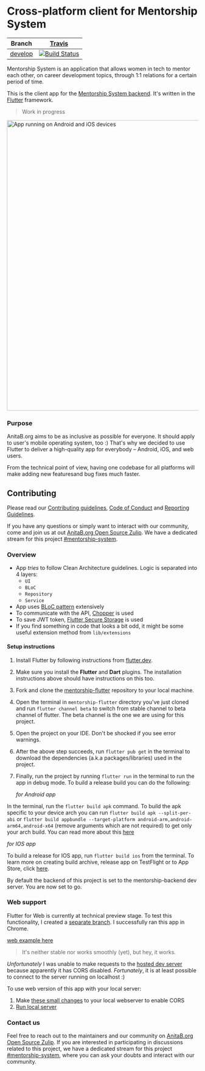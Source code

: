 # Cross-platform client for Mentorship System

|                                  Branch                                  |                                                        [Travis](https://travis-ci.org/)                                                        |
| :----------------------------------------------------------------------: | :--------------------------------------------------------------------------------------------------------------------------------------------: |
| [develop](https://github.com/anitab-org/mentorship-flutter/tree/develop) | [![Build Status](https://travis-ci.com/anitab-org/mentorship-flutter.svg?branch=develop)](https://travis-ci.com/anitab-org/mentorship-flutter) |

Mentorship System is an application that allows women in tech to mentor each other, on career development topics, through 1:1 relations for a certain period of time.

This is the client app for the [Mentorship System backend](https://github.com/anitab-org/mentorship-backend). It's written in the [Flutter](https://flutter.dev) framework.

> Work in progress

<img width="764" alt="App running on Android and iOS devices" src="https://i.imgur.com/Xbg7Ty3.png">

### Purpose

AnitaB.org aims to be as inclusive as possible for everyone. It should apply
to user's mobile operating system, too :) That's why we decided to use Flutter
to deliver a high-quality app for everybody – Android, iOS, and web users.

From the technical point of view, having one codebase for all platforms will make
adding new featuresand bug fixes much faster.

## Contributing

Please read our [Contributing guidelines](CONTRIBUTING.md), [Code of Conduct](code_of_conduct.md) and [Reporting Guidelines](.github/reporting_guidelines.md).

If you have any questions or simply want to interact with our community, come and join us at out [AnitaB.org Open Source Zulip](https://anitab-org.zulipchat.com/#).
We have a dedicated stream for this project [#mentorship-system](https://anitab-org.zulipchat.com/#narrow/stream/222534-mentorship-system).

### Overview

- App _tries_ to follow Clean Architecture guidelines. Logic is separated into 4 layers:
  - `UI`
  - `BLoC`
  - `Repository`
  - `Service`
- App uses [BLoC pattern](https://bloclibrary.dev/#/coreconcepts) extensively
- To communicate with the API, [Chopper](https://pub.dev/packages/chopper) is used
- To save JWT token, [Flutter Secure Storage](https://pub.dev/packages/flutter_secure_storage) is used
- If you find something in code that looks a bit odd, it might be some useful extension method from `lib/extensions`

#### Setup instructions

1. Install Flutter by following instructions from [flutter.dev](https://flutter.dev).
2. Make sure you install the **Flutter** and **Dart** plugins. The installation instructions above should have instructions on this too.
3. Fork and clone the [mentorship-flutter](https://github.com/anitab-org/mentorship-flutter) repository to your local machine.
4. Open the terminal in `mentorship-flutter` directory you've just cloned and run `flutter channel beta` to switch from stable channel to beta channel of flutter. The beta channel is the one we are using for this project.
5. Open the project on your IDE. Don't be shocked if you see error warnings.
6. After the above step succeeds, run `flutter pub get` in the terminal to download the dependencies (a.k.a packages/libraries) used in the project.
7. Finally, run the project by running `flutter run` in the terminal to run the app in debug mode. To build a release build you can do the following:

   _for Android app_

In the terminal, run the `flutter build apk` command. To build the apk specific to your device arch you can run `flutter build apk --split-per-abi` or `flutter build appbundle --target-platform android-arm,android-arm64,android-x64` (remove arguments which are not required) to get only your arch build. You can read more about this [here](https://flutter.dev/docs/deployment/android)

_for IOS app_

To build a release for IOS app, run `flutter build ios` from the terminal. To learn more on creating build archive, release app on TestFlight or to App Store, click [here](https://flutter.dev/docs/deployment/ios).

By default the backend of this project is set to the mentorship-backend dev server. You are now set to go.

### Web support

Flutter for Web is currently at technical preview stage. To test this functionality, I created
a [separate branch](https://github.com/bartekpacia/mentorship-client/tree/web_preview).
I successfully ran this app in Chrome.

[web example here](https://i.imgur.com/zPaWStL.mp4)

> It's neither stable nor works smoothly (yet), but hey, it works.

_Unfortunately_ I was unable to make requests to the [hosted dev server](http://systers-mentorship-dev.eu-central-1.elasticbeanstalk.com/)
because apparently it has CORS disabled.
_Fortunately_, it is at least possible to connect to the server running on localhost :)

To use web version of this app with your local server:

1. Make [these small changes](https://github.com/bartekpacia/mentorship-backend/commit/5c4336fa615b0a480af196954b715410e1a41ac3) to your local webserver
   to enable CORS
2. [Run local server](https://github.com/anitab-org/mentorship-backend#setup-and-run)

### Contact us

Feel free to reach out to the maintainers and our community on [AnitaB.org Open Source Zulip](https://anitab-org.zulipchat.com/). If you are interested in participating in discussions related to this project, we have a dedicated stream for this project [#mentorship-system](https://anitab-org.zulipchat.com/#narrow/stream/222534-mentorship-system), where you can ask your doubts and interact with our community.
